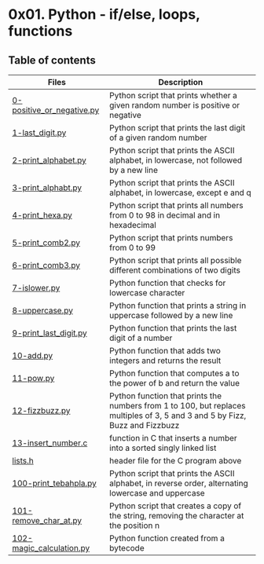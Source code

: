 # 0x01. Python - if/else, loops, functions
## Table of contents
Files | Description
----- | -----------
[0-positive_or_negative.py](./0-positive_or_negative.py) | Python script that prints whether a given random number is positive or negative
[1-last_digit.py](./1-last_digit.py) | Python script that prints the last digit of a given random number
[2-print_alphabet.py](./2-print_alphabet.py) | Python script that prints the ASCII alphabet, in lowercase, not followed by a new line
[3-print_alphabt.py](./3-print_alphabt.py) | Python script that prints the ASCII alphabet, in lowercase, except e and q
[4-print_hexa.py](./4-print_hexa.py) | Python script that prints all numbers from 0 to 98 in decimal and in hexadecimal
[5-print_comb2.py](./5-print_comb2.py) | Python script that prints numbers from 0 to 99
[6-print_comb3.py](./6-print_comb3.py) | Python script that prints all possible different combinations of two digits
[7-islower.py](./7-islower.py) | Python function that checks for lowercase character
[8-uppercase.py](./8-uppercase.py) | Python function that prints a string in uppercase followed by a new line
[9-print_last_digit.py](./9-print_last_digit.py) | Python function that prints the last digit of a number
[10-add.py](./10-add.py) | Python function that adds two integers and returns the result
[11-pow.py](./11-pow.py) | Python function that computes a to the power of b and return the value
[12-fizzbuzz.py](./12-fizzbuzz.py) | Python function that prints the numbers from 1 to 100, but replaces multiples of 3, 5 and 3 and 5 by Fizz, Buzz and Fizzbuzz
[13-insert_number.c](./13-insert_number.c) | function in C that inserts a number into a sorted singly linked list
[lists.h](./lists.h) | header file for the C program above
[100-print_tebahpla.py](./100-print_tebahpla.py) | Python script that prints the ASCII alphabet, in reverse order, alternating lowercase and uppercase
[101-remove_char_at.py](./101-remove_char_at.py) | Python script that creates a copy of the string, removing the character at the position n
[102-magic_calculation.py](./102-magic_calculation.py) | Python function created from a bytecode
